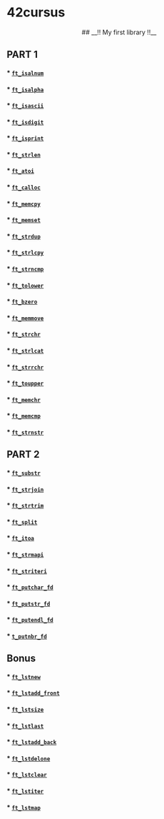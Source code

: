 # 42cursus

<center> ## __!! My first library !!__ </center>

## __PART 1__

#### * [`ft_isalnum`](https://github.com/erico-au/42cursus/blob/main/ft_isalnum.c)
#### * [`ft_isalpha`](https://github.com/erico-au/42cursus/blob/main/ft_isalpha.c)
#### * [`ft_isascii`](https://github.com/erico-au/42cursus/blob/main/ft_isascii.c)
#### * [`ft_isdigit`](https://github.com/erico-au/42cursus/blob/main/ft_isdigit.c)
#### * [`ft_isprint`](https://github.com/erico-au/42cursus/blob/main/ft_isprint.c)
#### * [`ft_strlen`](https://github.com/erico-au/42cursus/blob/main/ft_strlen.c)
#### * [`ft_atoi`](https://github.com/erico-au/42cursus/blob/main/ft_atoi.c)
#### * [`ft_calloc`](https://github.com/erico-au/42cursus/blob/main/ft_calloc.c)
#### * [`ft_memcpy`](https://github.com/erico-au/42cursus/blob/main/ft_memcpy.c)
#### * [`ft_memset`](https://github.com/erico-au/42cursus/blob/main/ft_memset.c)
#### * [`ft_strdup`](https://github.com/erico-au/42cursus/blob/main/ft_strdup.c)
#### * [`ft_strlcpy`](https://github.com/erico-au/42cursus/blob/main/ft_strlcpy.c)
#### * [`ft_strncmp`](https://github.com/erico-au/42cursus/blob/main/ft_strncmp.c)
#### * [`ft_tolower`](https://github.com/erico-au/42cursus/blob/main/ft_tolower.c)
#### * [`ft_bzero`](https://github.com/erico-au/42cursus/blob/main/bzero.c)
#### * [`ft_memmove`](https://github.com/erico-au/42cursus/blob/main/ft_memmove.c)
#### * [`ft_strchr`](https://github.com/erico-au/42cursus/blob/main/ft_strchr.c)
#### * [`ft_strlcat`](https://github.com/erico-au/42cursus/blob/main/ft_strlcat.c)
#### * [`ft_strrchr`](https://github.com/erico-au/42cursus/blob/main/ft_strrchr.c)
#### * [`ft_toupper`](https://github.com/erico-au/42cursus/blob/main/ft_toupper.c)
#### * [`ft_memchr`](https://github.com/erico-au/42cursus/blob/main/ft_memchr.c)
#### * [`ft_memcmp`](https://github.com/erico-au/42cursus/blob/main/ft_memcmp.c)
#### * [`ft_strnstr`](https://github.com/erico-au/42cursus/blob/main/ft_strnstr.c)

## __PART 2__

#### * [`ft_substr`](https://github.com/erico-au/42cursus/blob/main/ft_substr.c)
#### * [`ft_strjoin`](https://github.com/erico-au/42cursus/blob/main/ft_strjoinm.c)
#### * [`ft_strtrim`](https://github.com/erico-au/42cursus/blob/main/ft_strtrim.c)
#### * [`ft_split`](https://github.com/erico-au/42cursus/blob/main/ft_split.c)
#### * [`ft_itoa`](https://github.com/erico-au/42cursus/blob/main/ft_itoa.c)
#### * [`ft_strmapi`](https://github.com/erico-au/42cursus/blob/main/ft_strmapi.c)
#### * [`ft_striteri`](https://github.com/erico-au/42cursus/blob/main/ft_striteri.c)
#### * [`ft_putchar_fd`](https://github.com/erico-au/42cursus/blob/main/ft_putchar_fd.c)
#### * [`ft_putstr_fd`](https://github.com/erico-au/42cursus/blob/main/ft_putstr_fd.c)
#### * [`ft_putendl_fd`](https://github.com/erico-au/42cursus/blob/main/ft_putendl_fd.c)
#### * [`t_putnbr_fd`](https://github.com/erico-au/42cursus/blob/main/t_putnbr_fd.c)

## __Bonus__

#### * [`ft_lstnew`](https://github.com/erico-au/42cursus/blob/main/ft_lstnew.c)
#### * [`ft_lstadd_front`](https://github.com/erico-au/42cursus/blob/main/ft_lstadd_front.c)
#### * [`ft_lstsize`](https://github.com/erico-au/42cursus/blob/main/ft_lstsize.c)
#### * [`ft_lstlast`](https://github.com/erico-au/42cursus/blob/main/ft_lstlast.c)
#### * [`ft_lstadd_back`](https://github.com/erico-au/42cursus/blob/main/ft_lstadd_back.c)
#### * [`ft_lstdelone`](https://github.com/erico-au/42cursus/blob/main/ft_lstdelone.c)
#### * [`ft_lstclear`](https://github.com/erico-au/42cursus/blob/main/ft_lstclear.c)
#### * [`ft_lstiter`](https://github.com/erico-au/42cursus/blob/main/ft_lstiter.c)
#### * [`ft_lstmap`](https://github.com/erico-au/42cursus/blob/main/ft_lstmap.c)

